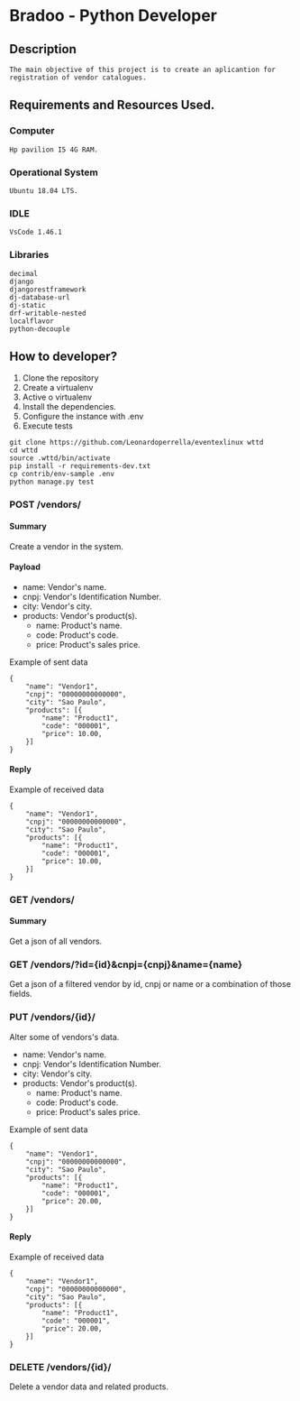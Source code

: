 # Bradoo - Python Developer

## Description
    The main objective of this project is to create an aplicantion for registration of vendor catalogues.

## Requirements and Resources Used.

### Computer

    Hp pavilion I5 4G RAM.

### Operational System

    Ubuntu 18.04 LTS.

### IDLE

    VsCode 1.46.1

### Libraries

    decimal
    django
    djangorestframework
    dj-database-url
    dj-static
    drf-writable-nested
    localflavor
    python-decouple

## How to developer?
1. Clone the repository
2. Create a virtualenv
3. Active o virtualenv
4. Install the dependencies.
5. Configure the instance with .env
6. Execute tests

```console
git clone https://github.com/Leonardoperrella/eventexlinux wttd
cd wttd
source .wttd/bin/activate
pip install -r requirements-dev.txt
cp contrib/env-sample .env
python manage.py test
```


### POST /vendors/

#### Summary

Create a vendor in the system.

#### Payload

- name: Vendor's name.
- cnpj: Vendor's Identification Number.
- city: Vendor's city.
- products: Vendor's product(s).
    - name: Product's name.
    - code: Product's code.
    - price: Product's sales price. 

Example of sent data

    {
        "name": "Vendor1",
        "cnpj": "00000000000000",
        "city": "Sao Paulo",
        "products": [{
            "name": "Product1",
            "code": "000001",
            "price": 10.00,
        }]
    }

#### Reply

Example of received data

    {
        "name": "Vendor1",
        "cnpj": "00000000000000",
        "city": "Sao Paulo",
        "products": [{
            "name": "Product1",
            "code": "000001",
            "price": 10.00,
        }]
    }


### GET /vendors/

#### Summary

Get a json of all vendors.

### GET /vendors/?id={id}&cnpj={cnpj}&name={name}

Get a json of a filtered vendor by id, cnpj or name or 
a combination of those fields.

### PUT /vendors/{id}/

Alter some of vendors's data.

- name: Vendor's name.
- cnpj: Vendor's Identification Number.
- city: Vendor's city.
- products: Vendor's product(s).
    - name: Product's name.
    - code: Product's code.
    - price: Product's sales price. 

Example of sent data

    {
        "name": "Vendor1",
        "cnpj": "00000000000000",
        "city": "Sao Paulo",
        "products": [{
            "name": "Product1",
            "code": "000001",
            "price": 20.00,
        }]
    }

#### Reply

Example of received data

    {
        "name": "Vendor1",
        "cnpj": "00000000000000",
        "city": "Sao Paulo",
        "products": [{
            "name": "Product1",
            "code": "000001",
            "price": 20.00,
        }]
    }


### DELETE /vendors/{id}/

Delete a vendor data and related products.
